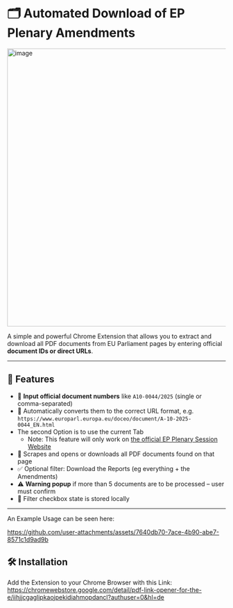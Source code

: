 # 🗂️ Automated Download of EP Plenary Amendments

<img width="640" alt="image" src="https://github.com/user-attachments/assets/ac58f6e0-f5f5-47a4-b92b-6e729462b3c6" />

A simple and powerful Chrome Extension that allows you to extract and download all PDF documents from EU Parliament pages by entering official **document IDs or direct URLs**.

---

## 🚀 Features

- 🎯 **Input official document numbers** like `A10-0044/2025` (single or comma-separated)
- 🔗 Automatically converts them to the correct URL format, e.g.  
  `https://www.europarl.europa.eu/doceo/document/A-10-2025-0044_EN.html`
- The second Option is to use the current Tab
  - Note: This feature will only work on [the official EP Plenary Session Website](https://www.europarl.europa.eu/plenary/en/home.html)
- 📄 Scrapes and opens or downloads all PDF documents found on that page
- ✅ Optional filter: Download the Reports (eg everything + the Amendments) 
- ⚠️ **Warning popup** if more than 5 documents are to be processed – user must confirm
- 💾 Filter checkbox state is stored locally
---
An Example Usage can be seen here: 

https://github.com/user-attachments/assets/7640db70-7ace-4b90-abe7-8571c1d9ad9b

## 🛠️ Installation

Add the Extension to your Chrome Browser with this Link: 
https://chromewebstore.google.com/detail/pdf-link-opener-for-the-e/iihjjcgaglipkaojpekidiahmopdancl?authuser=0&hl=de
